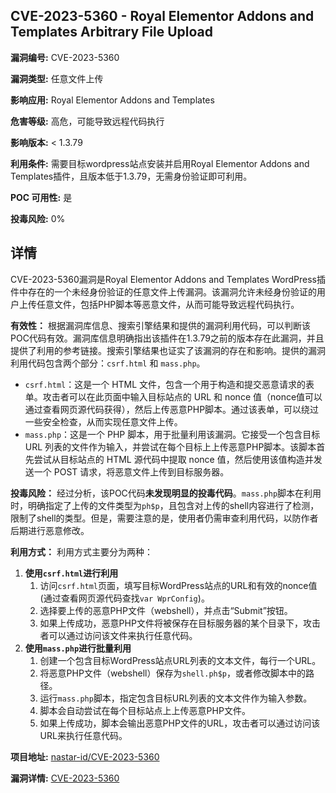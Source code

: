 ## CVE-2023-5360 - Royal Elementor Addons and Templates Arbitrary File Upload

**漏洞编号:** CVE-2023-5360

**漏洞类型:** 任意文件上传

**影响应用:** Royal Elementor Addons and Templates

**危害等级:** 高危，可能导致远程代码执行

**影响版本:** < 1.3.79

**利用条件:** 需要目标wordpress站点安装并启用Royal Elementor Addons and Templates插件，且版本低于1.3.79，无需身份验证即可利用。

**POC 可用性:** 是

**投毒风险:** 0%

## 详情

CVE-2023-5360漏洞是Royal Elementor Addons and Templates WordPress插件中存在的一个未经身份验证的任意文件上传漏洞。该漏洞允许未经身份验证的用户上传任意文件，包括PHP脚本等恶意文件，从而可能导致远程代码执行。

**有效性：**
根据漏洞库信息、搜索引擎结果和提供的漏洞利用代码，可以判断该POC代码有效。漏洞库信息明确指出该插件在1.3.79之前的版本存在此漏洞，并且提供了利用的参考链接。搜索引擎结果也证实了该漏洞的存在和影响。提供的漏洞利用代码包含两个部分：`csrf.html` 和 `mass.php`。

*   `csrf.html`：这是一个 HTML 文件，包含一个用于构造和提交恶意请求的表单。攻击者可以在此页面中输入目标站点的 URL 和 nonce 值（nonce值可以通过查看网页源代码获得），然后上传恶意PHP脚本。通过该表单，可以绕过一些安全检查，从而实现任意文件上传。
*   `mass.php`：这是一个 PHP 脚本，用于批量利用该漏洞。它接受一个包含目标 URL 列表的文件作为输入，并尝试在每个目标上上传恶意PHP脚本。该脚本首先尝试从目标站点的 HTML 源代码中提取 nonce 值，然后使用该值构造并发送一个 POST 请求，将恶意文件上传到目标服务器。

**投毒风险：**
经过分析，该POC代码**未发现明显的投毒代码**。`mass.php`脚本在利用时，明确指定了上传的文件类型为`ph$p`，且包含对上传的shell内容进行了检测，限制了shell的类型。但是，需要注意的是，使用者仍需审查利用代码，以防作者后期进行恶意修改。

**利用方式：**
利用方式主要分为两种：
1.  **使用`csrf.html`进行利用**
    1.  访问`csrf.html`页面，填写目标WordPress站点的URL和有效的nonce值(通过查看网页源代码查找`var WprConfig`)。
    2.  选择要上传的恶意PHP文件（webshell），并点击“Submit”按钮。
    3.  如果上传成功，恶意PHP文件将被保存在目标服务器的某个目录下，攻击者可以通过访问该文件来执行任意代码。
2.  **使用`mass.php`进行批量利用**
    1.  创建一个包含目标WordPress站点URL列表的文本文件，每行一个URL。
    2.  将恶意PHP文件（webshell）保存为`shell.ph$p`，或者修改脚本中的路径。
    3.  运行`mass.php`脚本，指定包含目标URL列表的文本文件作为输入参数。
    4.  脚本会自动尝试在每个目标站点上上传恶意PHP文件。
    5.  如果上传成功，脚本会输出恶意PHP文件的URL，攻击者可以通过访问该URL来执行任意代码。

**项目地址:** [nastar-id/CVE-2023-5360](https://github.com/nastar-id/CVE-2023-5360)

**漏洞详情:** [CVE-2023-5360](https://nvd.nist.gov/vuln/detail/CVE-2023-5360)